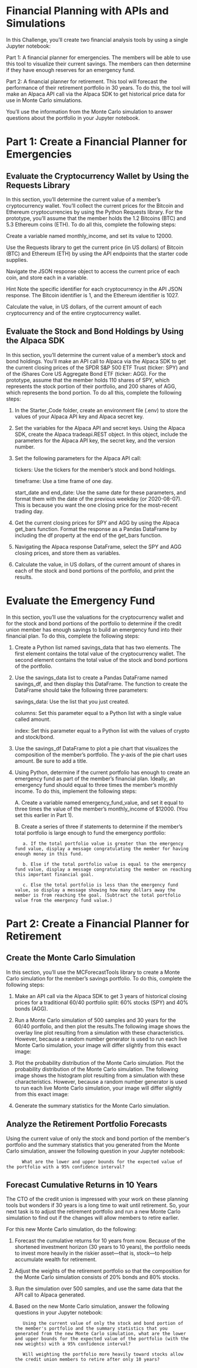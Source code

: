 # Financial Planning with APIs and Simulations
In this Challenge, you’ll create two financial analysis tools by using a single Jupyter notebook:

Part 1: A financial planner for emergencies. The members will be able to use this tool to visualize their current savings. The members can then determine if they have enough reserves for an emergency fund.

Part 2: A financial planner for retirement. This tool will forecast the performance of their retirement portfolio in 30 years. To do this, the tool will make an Alpaca API call via the Alpaca SDK to get historical price data for use in Monte Carlo simulations.

You’ll use the information from the Monte Carlo simulation to answer questions about the portfolio in your Jupyter notebook.

# Part 1: Create a Financial Planner for Emergencies
## Evaluate the Cryptocurrency Wallet by Using the Requests Library
In this section, you’ll determine the current value of a member’s cryptocurrency wallet. You’ll collect the current prices for the Bitcoin and Ethereum cryptocurrencies by using the Python Requests library. For the prototype, you’ll assume that the member holds the 1.2 Bitcoins (BTC) and 5.3 Ethereum coins (ETH). To do all this, complete the following steps:

Create a variable named monthly_income, and set its value to 12000.

Use the Requests library to get the current price (in US dollars) of Bitcoin (BTC) and Ethereum (ETH) by using the API endpoints that the starter code supplies.

Navigate the JSON response object to access the current price of each coin, and store each in a variable.

Hint Note the specific identifier for each cryptocurrency in the API JSON response. The Bitcoin identifier is 1, and the Ethereum identifier is 1027.

Calculate the value, in US dollars, of the current amount of each cryptocurrency and of the entire cryptocurrency wallet.

## Evaluate the Stock and Bond Holdings by Using the Alpaca SDK
In this section, you’ll determine the current value of a member’s stock and bond holdings. You’ll make an API call to Alpaca via the Alpaca SDK to get the current closing prices of the SPDR S&P 500 ETF Trust (ticker: SPY) and of the iShares Core US Aggregate Bond ETF (ticker: AGG). For the prototype, assume that the member holds 110 shares of SPY, which represents the stock portion of their portfolio, and 200 shares of AGG, which represents the bond portion. To do all this, complete the following steps:

1. In the Starter_Code folder, create an environment file (.env) to store the values of your Alpaca API key and Alpaca secret key.

2. Set the variables for the Alpaca API and secret keys. Using the Alpaca SDK, create the Alpaca tradeapi.REST object. In this object, include the parameters for the Alpaca API key, the secret key, and the version number.

3. Set the following parameters for the Alpaca API call:

    tickers: Use the tickers for the member’s stock and bond holdings.

    timeframe: Use a time frame of one day.

    start_date and end_date: Use the same date for these parameters, and format them with the date of the previous weekday (or 2020-08-07). This is because you want the one closing price for the most-recent trading day.

4. Get the current closing prices for SPY and AGG by using the Alpaca get_bars function. Format the response as a Pandas DataFrame by including the df property at the end of the get_bars function.

5. Navigating the Alpaca response DataFrame, select the SPY and AGG closing prices, and store them as variables.

6. Calculate the value, in US dollars, of the current amount of shares in each of the stock and bond portions of the portfolio, and print the results.

# Evaluate the Emergency Fund
In this section, you’ll use the valuations for the cryptocurrency wallet and for the stock and bond portions of the portfolio to determine if the credit union member has enough savings to build an emergency fund into their financial plan. To do this, complete the following steps:

1. Create a Python list named savings_data that has two elements. The first element contains the total value of the cryptocurrency wallet. The second element contains the total value of the stock and bond portions of the portfolio.

2. Use the savings_data list to create a Pandas DataFrame named savings_df, and then display this DataFrame. The function to create the DataFrame should take the following three parameters:

      savings_data: Use the list that you just created.

      columns: Set this parameter equal to a Python list with a single value called amount.

      index: Set this parameter equal to a Python list with the values of crypto and stock/bond.

3. Use the savings_df DataFrame to plot a pie chart that visualizes the composition of the member’s portfolio. The y-axis of the pie chart uses amount. Be sure to add a title.

4. Using Python, determine if the current portfolio has enough to create an emergency fund as part of the member’s financial plan. Ideally, an emergency fund should equal to three times the member’s monthly income. To do this, implement the following steps:

      A. Create a variable named emergency_fund_value, and set it equal to three times the value of the member’s monthly_income of $12000. (You set this earlier in Part 1).

      B. Create a series of three if statements to determine if the member’s total portfolio is large enough to fund the emergency portfolio:

          a. If the total portfolio value is greater than the emergency fund value, display a message congratulating the member for having enough money in this fund.

          b. Else if the total portfolio value is equal to the emergency fund value, display a message congratulating the member on reaching this important financial goal.

          c. Else the total portfolio is less than the emergency fund value, so display a message showing how many dollars away the member is from reaching the goal. (Subtract the total portfolio value from the emergency fund value.)
          
# Part 2: Create a Financial Planner for Retirement
## Create the Monte Carlo Simulation
In this section, you’ll use the MCForecastTools library to create a Monte Carlo simulation for the member’s savings portfolio. To do this, complete the following steps:

1. Make an API call via the Alpaca SDK to get 3 years of historical closing prices for a traditional 60/40 portfolio split: 60% stocks (SPY) and 40% bonds (AGG).

2. Run a Monte Carlo simulation of 500 samples and 30 years for the 60/40 portfolio, and then plot the results.The following image shows the overlay line plot resulting from a simulation with these characteristics. However, because a random number generator is used to run each live Monte Carlo simulation, your image will differ slightly from this exact image:

3. Plot the probability distribution of the Monte Carlo simulation. Plot the probability distribution of the Monte Carlo simulation. The following image shows the histogram plot resulting from a simulation with these characteristics. However, because a random number generator is used to run each live Monte Carlo simulation, your image will differ slightly from this exact image:

4. Generate the summary statistics for the Monte Carlo simulation.

## Analyze the Retirement Portfolio Forecasts
Using the current value of only the stock and bond portion of the member's portfolio and the summary statistics that you generated from the Monte Carlo simulation, answer the following question in your Jupyter notebook:

          What are the lower and upper bounds for the expected value of the portfolio with a 95% confidence interval?
## Forecast Cumulative Returns in 10 Years
The CTO of the credit union is impressed with your work on these planning tools but wonders if 30 years is a long time to wait until retirement. So, your next task is to adjust the retirement portfolio and run a new Monte Carlo simulation to find out if the changes will allow members to retire earlier.

For this new Monte Carlo simulation, do the following:

1. Forecast the cumulative returns for 10 years from now. Because of the shortened investment horizon (30 years to 10 years), the portfolio needs to invest more heavily in the riskier asset—that is, stock—to help accumulate wealth for retirement.

2. Adjust the weights of the retirement portfolio so that the composition for the Monte Carlo simulation consists of 20% bonds and 80% stocks.

3. Run the simulation over 500 samples, and use the same data that the API call to Alpaca generated.

4. Based on the new Monte Carlo simulation, answer the following questions in your Jupyter notebook:

          Using the current value of only the stock and bond portion of the member's portfolio and the summary statistics that you generated from the new Monte Carlo simulation, what are the lower and upper bounds for the expected value of the portfolio (with the new weights) with a 95% confidence interval?

          Will weighting the portfolio more heavily toward stocks allow the credit union members to retire after only 10 years?         
          
          


